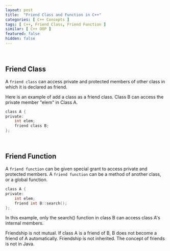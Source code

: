 ```yaml
---
layout: post
title:  "Friend Class and Function in C++"
categories: [ C++ Concepts ]
tags: [ C++, Friend Class, Friend Function ]
similar: [ C++ OOP ]
featured: false
hidden: false
---
```


<br />


## Friend Class

A `friend class` can access private and protected members of other class in which it is declared as friend.

Here is an example of add a class as a friend class. Class B can access the private member "elem" in Class A.
```c
class A {
private:
    int elem;
    friend class B;
};
```


<br />

## Friend Function

A `friend function` can be given special grant to access private and protected members. A `friend function` can be a method of another class, or a global function.

```c
class A {
private:
    int elem;
    friend int B::search();
};
```

In this example, only the search() function in class B can access class A's internal members.

Friendship is not mutual. If class A is a friend of B, B does not become a friend of A automatically. Friendship is not inherited. The concept of friends is not in Java.







